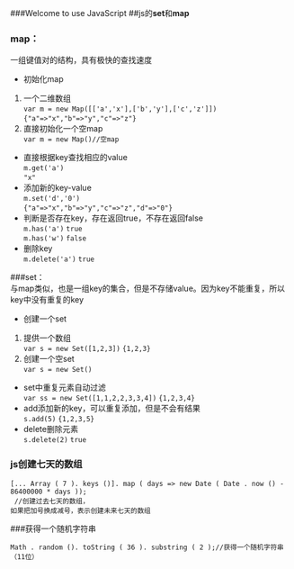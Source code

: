 ###Welcome to use JavaScript
##js的**set**和**map**
### map：  
一组键值对的结构，具有极快的查找速度  
+ 初始化map  
1. 一个二维数组  
`var m = new Map([['a','x'],['b','y'],['c','z']])`  
`{"a"=>"x","b"=>"y","c"=>"z"}`  
2. 直接初始化一个空map  
`var m = new Map()//空map`  
+ 直接根据key查找相应的value  
`m.get('a')`  
`"x"`  
+ 添加新的key-value  
`m.set('d','0')`  
`{"a"=>"x","b"=>"y","c"=>"z","d"=>"0"}`  
+ 判断是否存在key，存在返回true，不存在返回false  
`m.has('a')` `true`  
`m.has('w')` `false`  
+ 删除key  
`m.delete('a')` `true`  

###set：  
与map类似，也是一组key的集合，但是不存储value。因为key不能重复，所以key中没有重复的key  
+ 创建一个set  
1. 提供一个数组  
`var s = new Set([1,2,3])`  `{1,2,3}`  
2. 创建一个空set  
`var s = new Set()`  
+ set中重复元素自动过滤  
`var ss = new Set([1,1,2,2,3,3,4])` `{1,2,3,4}`  
+ add添加新的key，可以重复添加，但是不会有结果  
`s.add(5)` `{1,2,3,5}`    
+ delete删除元素   
`s.delete(2)` `true`


### js创建七天的数组  
```
[... Array ( 7 ). keys ()]. map ( days => new Date ( Date . now () - 86400000 * days ));  
 //创建过去七天的数组，  
如果把加号换成减号，表示创建未来七天的数组
```
###获得一个随机字符串  
```
Math . random (). toString ( 36 ). substring ( 2 );//获得一个随机字符串（11位）
```

